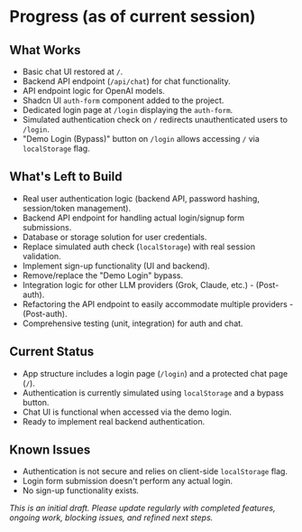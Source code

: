 # Progress (as of current session)

## What Works

-   Basic chat UI restored at `/`.
-   Backend API endpoint (`/api/chat`) for chat functionality.
-   API endpoint logic for OpenAI models.
-   Shadcn UI `auth-form` component added to the project.
-   Dedicated login page at `/login` displaying the `auth-form`.
-   Simulated authentication check on `/` redirects unauthenticated users to `/login`.
-   "Demo Login (Bypass)" button on `/login` allows accessing `/` via `localStorage` flag.

## What's Left to Build

-   Real user authentication logic (backend API, password hashing, session/token management).
-   Backend API endpoint for handling actual login/signup form submissions.
-   Database or storage solution for user credentials.
-   Replace simulated auth check (`localStorage`) with real session validation.
-   Implement sign-up functionality (UI and backend).
-   Remove/replace the "Demo Login" bypass.
-   Integration logic for other LLM providers (Grok, Claude, etc.) - (Post-auth).
-   Refactoring the API endpoint to easily accommodate multiple providers - (Post-auth).
-   Comprehensive testing (unit, integration) for auth and chat.

## Current Status

-   App structure includes a login page (`/login`) and a protected chat page (`/`).
-   Authentication is currently simulated using `localStorage` and a bypass button.
-   Chat UI is functional when accessed via the demo login.
-   Ready to implement real backend authentication.

## Known Issues

-   Authentication is not secure and relies on client-side `localStorage` flag.
-   Login form submission doesn't perform any actual login.
-   No sign-up functionality exists.

_This is an initial draft. Please update regularly with completed features, ongoing work, blocking issues, and refined next steps._ 